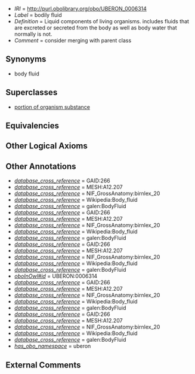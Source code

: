  * *IRI* = http://purl.obolibrary.org/obo/UBERON_0006314
 * *Label* = bodily fluid
 * *Definition* = Liquid components of living organisms. includes fluids that are excreted or secreted from the body as well as body water that normally is not.
 * *Comment* = consider merging with parent class

## Synonyms

 * body fluid

## Superclasses

 * [portion of organism substance](../../UBERON/63/UBERON_0000463.md)

## Equivalencies


## Other Logical Axioms


## Other Annotations

 * *[database_cross_reference](../../ef/oboInOwl#hasDbXref.md)* = GAID:266
 * *[database_cross_reference](../../ef/oboInOwl#hasDbXref.md)* = MESH:A12.207
 * *[database_cross_reference](../../ef/oboInOwl#hasDbXref.md)* = NIF_GrossAnatomy:birnlex_20
 * *[database_cross_reference](../../ef/oboInOwl#hasDbXref.md)* = Wikipedia:Body_fluid
 * *[database_cross_reference](../../ef/oboInOwl#hasDbXref.md)* = galen:BodyFluid
 * *[database_cross_reference](../../ef/oboInOwl#hasDbXref.md)* = GAID:266
 * *[database_cross_reference](../../ef/oboInOwl#hasDbXref.md)* = MESH:A12.207
 * *[database_cross_reference](../../ef/oboInOwl#hasDbXref.md)* = NIF_GrossAnatomy:birnlex_20
 * *[database_cross_reference](../../ef/oboInOwl#hasDbXref.md)* = Wikipedia:Body_fluid
 * *[database_cross_reference](../../ef/oboInOwl#hasDbXref.md)* = galen:BodyFluid
 * *[database_cross_reference](../../ef/oboInOwl#hasDbXref.md)* = GAID:266
 * *[database_cross_reference](../../ef/oboInOwl#hasDbXref.md)* = MESH:A12.207
 * *[database_cross_reference](../../ef/oboInOwl#hasDbXref.md)* = NIF_GrossAnatomy:birnlex_20
 * *[database_cross_reference](../../ef/oboInOwl#hasDbXref.md)* = Wikipedia:Body_fluid
 * *[database_cross_reference](../../ef/oboInOwl#hasDbXref.md)* = galen:BodyFluid
 * *[oboInOwl#id](../../id/oboInOwl#id.md)* = UBERON:0006314
 * *[database_cross_reference](../../ef/oboInOwl#hasDbXref.md)* = GAID:266
 * *[database_cross_reference](../../ef/oboInOwl#hasDbXref.md)* = MESH:A12.207
 * *[database_cross_reference](../../ef/oboInOwl#hasDbXref.md)* = NIF_GrossAnatomy:birnlex_20
 * *[database_cross_reference](../../ef/oboInOwl#hasDbXref.md)* = Wikipedia:Body_fluid
 * *[database_cross_reference](../../ef/oboInOwl#hasDbXref.md)* = galen:BodyFluid
 * *[database_cross_reference](../../ef/oboInOwl#hasDbXref.md)* = GAID:266
 * *[database_cross_reference](../../ef/oboInOwl#hasDbXref.md)* = MESH:A12.207
 * *[database_cross_reference](../../ef/oboInOwl#hasDbXref.md)* = NIF_GrossAnatomy:birnlex_20
 * *[database_cross_reference](../../ef/oboInOwl#hasDbXref.md)* = Wikipedia:Body_fluid
 * *[database_cross_reference](../../ef/oboInOwl#hasDbXref.md)* = galen:BodyFluid
 * *[has_obo_namespace](../../ce/oboInOwl#hasOBONamespace.md)* = uberon

## External Comments

